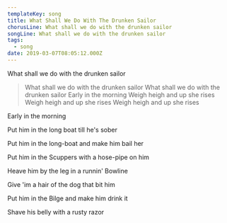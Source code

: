 ```yaml
---
templateKey: song
title: What Shall We Do With The Drunken Sailor
chorusLine: What shall we do with the drunken sailor
songLine: What shall we do with the drunken sailor
tags:
  - song
date: 2019-03-07T08:05:12.000Z
---
```

What shall we do with the drunken sailor

> What shall we do with the drunken sailor
What shall we do with the drunken sailor
Early in the morning
Weigh heigh and up she rises
Weigh heigh and up she rises
Weigh heigh and up she rises

Early in the morning

Put him in the long boat till he\'s sober

Put him in the long-boat and make him bail her

Put him in the Scuppers with a hose-pipe on him

Heave him by the leg in a runnin\' Bowline

Give \'im a hair of the dog that bit him

Put him in the Bilge and make him drink it

Shave his belly with a rusty razor
